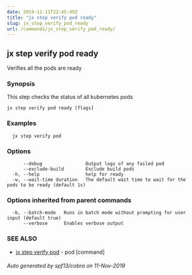 ```yaml
---
date: 2019-11-11T22:45:49Z
title: "jx step verify pod ready"
slug: jx_step_verify_pod_ready
url: /commands/jx_step_verify_pod_ready/
---
```

## jx step verify pod ready

Verifies all the pods are ready

### Synopsis

This step checks the status of all kubernetes pods

```
jx step verify pod ready [flags]
```

### Examples

```
  jx step verify pod
```

### Options

```
      --debug                Output logs of any failed pod
      --exclude-build        Exclude build pods
  -h, --help                 help for ready
  -w, --wait-time duration   The default wait time to wait for the pods to be ready (default 1s)
```

### Options inherited from parent commands

```
  -b, --batch-mode   Runs in batch mode without prompting for user input (default true)
      --verbose      Enables verbose output
```

### SEE ALSO

* [jx step verify pod](/commands/jx_step_verify_pod/)	 - pod [command]

###### Auto generated by spf13/cobra on 11-Nov-2019

